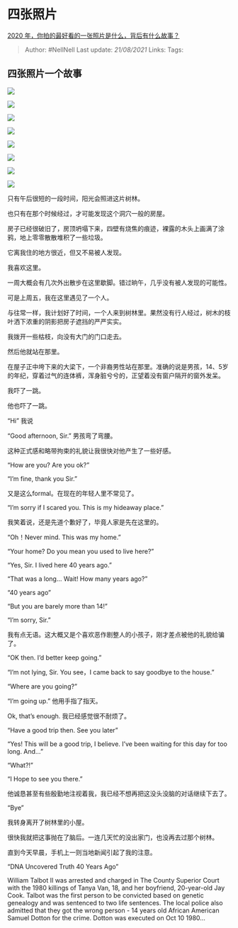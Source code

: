 # 四张照片
[2020 年，你拍的最好看的一张照片是什么，背后有什么故事？](https://www.zhihu.com/question/365149201/answer/1632758401)

> Author: #NellNell 
Last update: *21/08/2021* 
Links:
Tags: 



  

## 四张照片一个故事

![](https://pica.zhimg.com/50/v2-8dced52ffb45ba98203908bd90bed25d_720w.jpg?source=c8b7c179)

![](https://pica.zhimg.com/80/v2-8dced52ffb45ba98203908bd90bed25d_720w.jpg?source=c8b7c179)

  

![](https://pic1.zhimg.com/50/v2-5585f365c72208eaef6b0c8ee8258cb2_720w.jpg?source=c8b7c179)

![](https://pic1.zhimg.com/80/v2-5585f365c72208eaef6b0c8ee8258cb2_720w.jpg?source=c8b7c179)

  

![](https://pic2.zhimg.com/50/v2-40de171f5a5680fc39a484d7ddc3039b_720w.jpg?source=c8b7c179)

![](https://pic2.zhimg.com/80/v2-40de171f5a5680fc39a484d7ddc3039b_720w.jpg?source=c8b7c179)

  

![](https://pica.zhimg.com/50/v2-355bd1e0c4f8155a69057f31658e41d2_720w.jpg?source=c8b7c179)

![](https://pica.zhimg.com/80/v2-355bd1e0c4f8155a69057f31658e41d2_720w.jpg?source=c8b7c179)

  

只有午后很短的一段时间，阳光会照进这片树林。

也只有在那个时候经过，才可能发现这个洞穴一般的房屋。

房子已经很破旧了，房顶坍塌下来，四壁有烧焦的痕迹，裸露的木头上画满了涂鸦，地上零零散散堆积了一些垃圾。

它离我住的地方很近，但又不易被人发现。

我喜欢这里。

一周大概会有几次外出散步在这里歇脚。错过晌午，几乎没有被人发现的可能性。

可是上周五，我在这里遇见了一个人。

  

  

与往常一样，我计划好了时间，一个人来到树林里。果然没有行人经过，树木的枝叶洒下浓重的阴影把房子遮挡的严严实实。

我拨开一些枯枝，向没有大门的门口走去。

然后他就站在那里。

在屋子正中垮下来的大梁下，一个非裔男性站在那里。准确的说是男孩，14、5岁的年纪，穿着过气的连体裤，浑身脏兮兮的，正望着没有窗户隔开的窗外发呆。

我吓了一跳。

他也吓了一跳。

  

  

“Hi” 我说

“Good afternoon, Sir.” 男孩弯了弯腰。

这种正式感和略带拘束的礼貌让我很快对他产生了一些好感。

“How are you? Are you ok?”

“I’m fine, thank you Sir.”

又是这么formal。在现在的年轻人里不常见了。

“I’m sorry if I scared you. This is my hideaway place.”

我笑着说，还是先道个歉好了，毕竟人家是先在这里的。

“Oh！Never mind. This was my home.”

“Your home? Do you mean you used to live here?”

“Yes, Sir. I lived here 40 years ago.”

“That was a long… Wait! How many years ago?”

“40 years ago”

“But you are barely more than 14!”

“I’m sorry, Sir.”

  

  

我有点无语。这大概又是个喜欢恶作剧整人的小孩子，刚才差点被他的礼貌给骗了。

  

  

“OK then. I’d better keep going.”

“I’m not lying, Sir. You see，I came back to say goodbye to the house.”

“Where are you going?”

“I’m going up.” 他用手指了指天。

Ok, that’s enough. 我已经感觉很不耐烦了。

“Have a good trip then. See you later”

“Yes! This will be a good trip, I believe. I’ve been waiting for this day for too long. And…”

“What?!”

“I Hope to see you there.”

他诚恳甚至有些殷勤地注视着我，我已经不想再把这没头没脑的对话继续下去了。

“Bye”

我转身离开了树林里的小屋。

  

  

很快我就把这事抛在了脑后。一连几天忙的没出家门，也没再去过那个树林。

直到今天早晨，手机上一则当地新闻引起了我的注意。

“DNA Uncovered Truth 40 Years Ago”

William Talbot II was arrested and charged in The County Superior Court with the 1980 killings of Tanya Van, 18, and her boyfriend, 20-year-old Jay Cook. Talbot was the first person to be convicted based on genetic genealogy and was sentenced to two life sentences. The local police also admitted that they got the wrong person - 14 years old African American Samuel Dotton for the crime. Dotton was executed on Oct 10 1980…